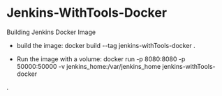 # Jenkins-WithTools-Docker
Building Jenkins Docker Image

- build the image:
docker build --tag jenkins-withTools-docker .

- Run the image with a volume:
docker run -p 8080:8080 -p 50000:50000 -v jenkins_home:/var/jenkins_home jenkins-withTools-docker

.
